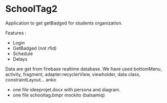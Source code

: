 # SchoolTag2

Application to get getBadged for students organization.

Features : 
- Login
- GetBadged (not rfid)
- Schedule
- Delays

Data are get from firebase realtime database.
We have used bottomMenu, activity, fragment, adapter:recyclerView, viewholder, data class, constraintLayout... anko

- one file ideeprojet.docx with persona and diagram.
- one file schooltag.bmpr mockito (balsamiq)
